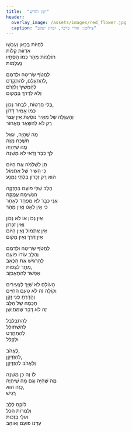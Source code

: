 ```yaml
---
title:  "ישן וחדש"
header:
  overlay_image: /assets/images/red_flower.jpg
  caption: "צילום: אורי ברכר, זכרון יעקב"
---
```


לִחְיוֹת בְּכָאן וְעַכְשָׁו  
אַדְווֹת קַלּוֹת  
חוֹלְפוֹת מַהֵר כְּמוֹ הַסְּתָיו  
נֶעְלָמוֹת
<!--more-->
לַחֲטֹף שְׂרִיטָה וּלְדַמֵּם  
לְהִתְעַלֵּם, לְהִתְקַדֵּם,  
לְהַמְשִׁיךְ וְלִזְרֹם  
וְלֹא לִדְרֹךְ בַּמָּקוֹם

בְּלִי חֲרָטוֹת, לִבְחֹר נָכוֹן,  
כְּמוֹ אָמִיר דָּדוֹן  
וְהָעֲגָלָה שֶׁל מֵאִיר נוֹסַעַת אֵין עֲצֹר  
רַק לֹא לְהִשָּׁאֵר מֵאָחוֹר

מֶה שֶׁהָיָה, יִגְאַל  
תִּשְׁכַּח מִזֶּה  
מָה שֶׁיִּהְיֶה  
לְךָ כְּבָר וַדַּאי לֹא מְשַׁנֶּה

תֵּן לִשְׁלֹמֹה אֶת הַיּוֹם  
כִּי הַשִּׁיר שֶׁל אֶתְמוֹל   
הוּא רַק זִכָּרוֹן
בִּלְתִּי נִמְנַע

הַלֵּב שֶׁלִּי פּוֹעֵם בְּחָזְקָה  
הַנְּשִׁימָה עֲמֻקָּה  
אֱנִי כְּבָר לֹא מְפַחֵד לְאַחֵר  
כִּי אֵין לְאַט וְאֵין מַהֵר

אֵין נָכוֹן אוֹ לֹא נָכוֹן  
וְאֵין זִכָּרוֹן  
אֵין אֶתְמוֹל וְאֵין הַיּוֹם  
אֵין דֶּרֶך וְאֵין מָקוֹם

לַחֲטֹף שְׂרִיטָה וּלְדַמֵּם  
וְהַלֵּב עוֹדוֹ פּוֹעֵם  
לְהַרְגִּישׁ אֶת הַכְּאֵב  
מֻתָּר לְצַפּוֹת,  
אֶפְשֹׁר לְהִתְאַכְזֵב

הָעוֹלָם לֹא שַׁיָּךְ לַצְּעִירִים  
וְקוֹלָה זֶה לֹא טַעַם הַחַיִּים  
וְהָדַרְתָּ פְּנֵי זָקֵן  
חָכְמָה שֶׁל הַלֵּב  
זֶה לֹא דָּבָר שֶׁמִּתְיַשֵּׁן

לְהִתְבַּלְבֵּל  
לְהִשְׁתּוֹלֵל  
לְהִתְחָרֵט  
וּלְקַלֵּל

לֶאֱהֹב,  
לְהִזְדַּקֵּן,  
וְלֶאֱהֹב לְהִזְדַּקֵּן

לוֹ זֶה כֵּן מְשַׁנֶּה  
מֶה שֶׁהָיָה וְגַם מָה שֶׁיִּהְיֶה  
כָּזֶה הוּא,  
רָגִישׁ

לוֹקֵחַ לַלֵּב  
וְלִמְרוֹת הַכֹּל  
אוּלַי בִּזְכוּת  
עָדְנוֹ פּוֹעֵם וְאוֹהֵב
